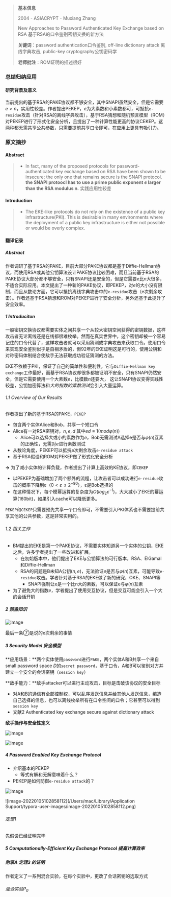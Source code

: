 > **基本信息**
>
> 2004 - ASIACRYPT - Muxiang Zhang
>
> New Approaches to Password Authenticated Key Exchange based on RSA 基于RSA的口令鉴别密钥交换的新方法
>
> **关键词**：password authentication口令鉴别, off-line dictionary attack 离线字典攻击, public-key cryptography公钥密码学
>
> **老师批注**：ROM证明的描述很好

### 总结归纳应用

#### 研究背景及意义

当前提出的基于RSA的PAKE协议都不够安全，其中SNAPI虽然安全，但是它需要$e>n$，实用性较差。作者提出PEKEP，$e$为大素数和小素数都可，可抵抗`e-residue`攻击（针对RSA的离线字典攻击），基于RSA猜想和随机预言模型（ROM）对PEKEP进行了形式化安全分析，且提出了一种计算性能更高的协议CEKEP。这两种都无需共享公共参数，只需要提前共享口令即可，在应用上更具有吸引力。

### 原文摘抄

#### Abstract

> - In fact, many of the proposed protocols for password-authenticated key exchange based on RSA have been shown to be insecure; the only one that remains secure is the SNAPI protocol. **the SNAPI protoocl has to use a prime public exponent *e* larger than the RSA modulus n.**  实践应用性较差

#### Introduction

> - The EKE-like protocols do not rely on the existence of a public key infrastructure(PKI). This is desirable in many environments where the deployment of a public key infrastructure is either not possible or would be overly complex.

#### 翻译记录

##### Abstract

作者调研了基于RSA的PAKE，目前大部分PAKE协议都是基于Diffie-Hellman协议，而使用RSA或其他公钥算法设计PAKE协议比较困难，而且当前基于RSA的PAKE协议大部分都不够安全，只有SNAPI还是安全的，但是它需要$e$比$n$大很多，不适合实际应用。本文提出了一种新的PAKE协议，即PEKEP，对$e$的大小没有限制，而且从数论方面，它可以抵抗离线字典攻击中的`e-residue`攻击（e次剩余攻击）。作者还基于RSA猜想和ROM对PEKEP进行了安全分析，另外还基于此提升了安全效率。

##### 1 Introduciton

一般密钥交换协议都需要实体之间共享一个从较大密钥空间获得的密钥数据，这样攻击者无论离线还是在线都很难枚举。然而在真实世界中，这个密钥却被一个容易记住的口令代替了，这样攻击者就可以采用猜测或字典攻击来获取口令。使用口令来实现安全鉴别似乎是自相矛盾的，但92年的EKE证明这是可行的，使用公钥和对称密码体制结合使敌手无法获取成功验证猜测的方法。

EKE不依赖于PKI，保证了自己的简单性和便利性，它与`Diffie-Hellman key exchange`工作最好，而基于RSA协议却很多都被证明不安全，只有SNAPI仍然安全，但是它需要使用一个大素数$e$，比模数$n$还要大， 这让SNAPI协议变得实践性较差，公钥加密算法和*大的指数的素数测试*会引入大量运算。

###### 1.1 Overview of Our Results

作者提出了新的基于RSA的PAKE，`PEKEP`

- 包含两个实体Alice和Bob，共享一个短口令
- Alice有一对RSA密钥对，$n,e,d$ 其中$ed≡1(mod φ(n))$
	- Alice可以选择大或小的素数作为$e$，Bob无需测试A选择e是否与$φ(n)$互素的正确性，无需对$e$进行素数测试
- 从数论角度，PEKEP可以抵抗e次剩余攻击`e-residue attack`
- 基于RSA假设和ROM对PEKEP做了形式化安全分析

**→** 为了减小实体的计算负载，作者提出了计算上高效的KE协议，即`CEKEP`

- 以PEKEP为基础增加了两个额外的流程，让攻击者可以成功进行`e-residue`攻击的概率下降到ε（$0<ε≤2^{-80}$），ε是Bob选择的
- 在这种情况下，每个模幂运算的复杂度为$O(log_2ε^{-1})$，大大减小了EKE的幂运算(160bit)，如果引入cache可以降低更多。

`PEKEP`和`CEKEP`只需要预先共享一个口令即可，不需要引入PKI体系也不需要提前共享其他的公共参数，这是非常实用的。

###### 1.2 相关工作

- BM提出的EKE是第一个PAKE协议，不需要实体知道另一个实体的公钥，EKE之后，许多学者提出了一些改进和扩展。
	- 在初始版本中，他们提出了EKE与公钥算法的可行版本，RSA、ElGamal和Diffie-Hellman
	- RSA的问题是B未知A公钥$(n,e)$，无法验证$e$是否与$φ(n)$互素，可能导致`e-residue`攻击。学者针对基于RSA的EKE做了新的研究，OKE、SNAPI等
		- SNAPI强制让e是一个比n大的素数，可以保证e与$φ(n)$互素
- 为了避免大的指数$e$，学者提出了使用交互协议，但是交互可能会引入一个大的会话开销

##### 2 预备知识

![image](https://user-images.githubusercontent.com/40269368/148057452-cad51ca2-ba88-4621-a2cc-ef4db0c5ab63.png)

最后一条⑦是说的e次剩余的事情

##### 3 Security Model 安全模型

**应用场景：**两个实体使用`password`进行`PAKE`，两个实体A和B共享一个来自small password space $D$的`secret password`，基于口令，A和B可以鉴别对方并建立一个安全的会话密钥（`session key`）

**敌手能力：**敌手attacker可以进行主动攻击，目标是击破该协议的安全目标

- 对A和B的通信有全部控制权，可以乱序发送信息并给其他人发送信息，编造自己选择的信息，也可以离线枚举所有在口令空间的口令；它甚至可以得到`session key`
- 文献2 Authenticated key exchange secure against dictionary attack

**敌手操作与安全性定义**

![image](https://user-images.githubusercontent.com/40269368/148065595-748a8c6d-fefd-4c0e-976b-e6f241476c6b.png)

![image](https://user-images.githubusercontent.com/40269368/148076013-6b3a5c58-487c-4cde-b6aa-afc81c4e992e.png)

##### 4 Password Enabled Key Exchange Protocol

- 介绍基本的PEKEP
	- 等式有解和无解意味着什么？
- PEKEP是如何防御`e-residue attack`的？

![image](https://user-images.githubusercontent.com/40269368/148143358-c0e068e9-a51e-4c72-99f2-93637bab3547.png)

![image-20220105102858112](/Users/mac/Library/Application Support/typora-user-images/image-20220105102858112.png)

###### 定理1



先假设已经证明完毕

##### 5 Computationally-Efficient Key Exchange Protocol 提高计算效率





##### 附录A 定理3 的证明

作者定义了一系列混合实验，在每个实验中，更改了会话密钥的选取方式

###### 混合实验$P_0$

